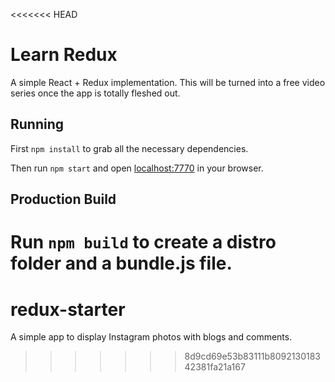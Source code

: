 <<<<<<< HEAD
# Learn Redux

A simple React + Redux implementation. This will be turned into a free video series once the app is totally fleshed out.

## Running

First `npm install` to grab all the necessary dependencies. 

Then run `npm start` and open <localhost:7770> in your browser.

## Production Build

Run `npm build` to create a distro folder and a bundle.js file.
=======
# redux-starter
A simple app to display Instagram photos with blogs and comments.
>>>>>>> 8d9cd69e53b83111b809213018342381fa21a167
